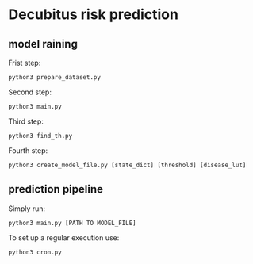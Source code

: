 # Decubitus risk prediction

## model raining 
Frist step:
```python3
python3 prepare_dataset.py 
```

Second step:
```python3
python3 main.py 
```

Third step:
```python3
python3 find_th.py 
```

Fourth step:
```python3
python3 create_model_file.py [state_dict] [threshold] [disease_lut] 
```


## prediction pipeline

Simply run:
```python3
python3 main.py [PATH TO MODEL_FILE]
```

To set up a regular execution use:
```python3
python3 cron.py
```